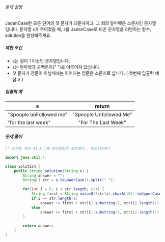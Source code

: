 ###### 문제 설명

JadenCase란 모든 단어의 첫 문자가 대문자이고, 그 외의 알파벳은 소문자인 문자열입니다. 문자열 s가 주어졌을 때, s를 JadenCase로 바꾼 문자열을 리턴하는 함수, solution을 완성해주세요.

##### 제한 조건

- s는 길이 1 이상인 문자열입니다.
- s는 알파벳과 공백문자(" ")로 이루어져 있습니다.
- 첫 문자가 영문이 아닐때에는 이어지는 영문은 소문자로 씁니다. ( 첫번째 입출력 예 참고 )

##### 입출력 예

| s                       |         return          |
| ----------------------- | :---------------------: |
| "3people unFollowed me" | "3people Unfollowed Me" |
| "for the last week"     |   "For The Last Week"   |



##### **문제 풀이**

```java
/* 런타인 에러 43.8 (왜 런타임인지 모르겠다.. O(n)인데*/ 

import java.util.*;

class Solution {
    public String solution(String s) {
        String answer = "";
        String[] str = s.toLowerCase().split(" ");
        
        for(int i = 0; i < str.length; i++) {
            String first = String.valueOf(str[i].charAt(0)).toUpperCase();
            if(i == str.length-1)
                answer += first + str[i].substring(1, str[i].length());
            else
                answer += first + str[i].substring(1, str[i].length()) + " ";
        }
        
        return answer;
    }
}
```